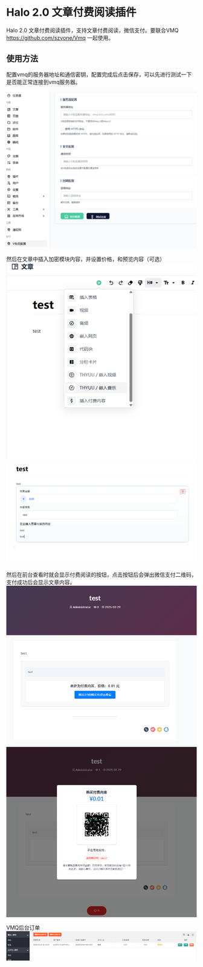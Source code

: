 Halo 2.0 文章付费阅读插件
=========================
Halo 2.0 文章付费阅读插件，支持文章付费阅读，微信支付。要联合VMQ https://github.com/szvone/Vmq 一起使用。

## 使用方法
配置vmq的服务器地址和通信密钥，配置完成后点击保存，可以先进行测试一下是否能正常连接到vmq服务器。

![image](https://github.com/wang-song/plugin-paywall/blob/381139162780664a6e354ab54d3133c7587a3e6c/src/main/resources/png/%E5%B1%8F%E5%B9%95%E6%88%AA%E5%9B%BE%202025-03-29%20201458.png)


然后在文章中插入加密模块内容，并设置价格，和预览内容（可选）
![image](https://github.com/wang-song/plugin-paywall/blob/381139162780664a6e354ab54d3133c7587a3e6c/src/main/resources/png/%E5%B1%8F%E5%B9%95%E6%88%AA%E5%9B%BE%202025-03-29%20201553.png)
![image](https://github.com/wang-song/plugin-paywall/blob/381139162780664a6e354ab54d3133c7587a3e6c/src/main/resources/png/%E5%B1%8F%E5%B9%95%E6%88%AA%E5%9B%BE%202025-03-29%20201637.png)

然后在前台查看时就会显示付费阅读的按钮，点击按钮后会弹出微信支付二维码，支付成功后会显示文章内容。
![image](https://github.com/wang-song/plugin-paywall/blob/381139162780664a6e354ab54d3133c7587a3e6c/src/main/resources/png/%E5%B1%8F%E5%B9%95%E6%88%AA%E5%9B%BE%202025-03-29%20201653.png)
![image](https://github.com/wang-song/plugin-paywall/blob/381139162780664a6e354ab54d3133c7587a3e6c/src/main/resources/png/%E5%B1%8F%E5%B9%95%E6%88%AA%E5%9B%BE%202025-03-29%20201837.png)


VMQ后台订单
![image](https://github.com/wang-song/plugin-paywall/blob/381139162780664a6e354ab54d3133c7587a3e6c/src/main/resources/png/%E5%B1%8F%E5%B9%95%E6%88%AA%E5%9B%BE%202025-03-29%20201935.png)





